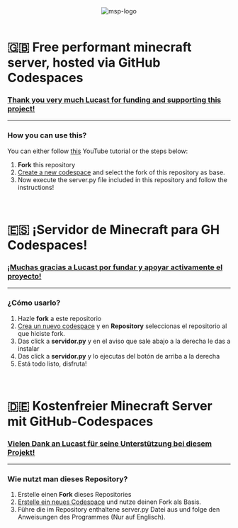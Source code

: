 <center><img src="https://i.ibb.co/m9yT8kd/msp-logo.png" alt="msp-logo" border="0"></center>

<br>

<h1>🇬🇧 Free performant minecraft server, hosted via GitHub Codespaces</h1>
<h3><u>Thank you very much <a href="https://github.com/Luc4st1574">Lucast</a> for funding and supporting this project!</u></h3>
<hr>
<h3>How you can use this?</h3>
You can either follow <a href="https://www.youtube.com/watch?v=jf4Rl2Q1sJA" target="_blank">this</a> YouTube tutorial or the steps below:
<ol>
  <li><strong>Fork</strong> this repository</li>
  <li><a href="https://github.com/codespaces/new">Create a new codespace</a> and select the fork of this repository as base.</li>
  <li>Now execute the server.py file included in this repository and follow the instructions!</li>
</ol>

<br>

<h1>🇪🇸 ¡Servidor de Minecraft para GH Codespaces!</h1>
<h3><u>¡Muchas gracias a <a href="https://github.com/Luc4st1574">Lucast</a> por fundar y apoyar activamente el proyecto!</u></h3>
<hr>
<h3>¿Cómo usarlo?</h3>
<ol>
  <li>Hazle <strong>fork</strong> a este repositorio</li>
  <li><a href="https://github.com/codespaces/new">Crea un nuevo codespace<a/> y en <strong>Repository</strong> seleccionas el repositorio al que hiciste fork.</li>
  <li>Das click a <strong>servidor.py</strong> y en el aviso que sale abajo a la derecha le das a instalar</li>
  <li>Das click a <strong>servidor.py</strong> y lo ejecutas del botón de arriba a la derecha</li>
  <li>Está todo listo, disfruta!</li>
</ol>

<br>

<h1>🇩🇪 Kostenfreier Minecraft Server mit GitHub-Codespaces</h1>
<h3><u>Vielen Dank an <a href="https://github.com/Luc4st1574">Lucast</a> für seine Unterstützung bei diesem Projekt!</u></h3>
<hr>
<h3>Wie nutzt man dieses Repository?</h3>
<ol>
  <li>Erstelle einen <strong>Fork</strong> dieses Repositories</li>
  <li><a href="https://github.com/codespaces/new">Erstelle ein neues Codespace</a> und nutze deinen Fork als Basis.</li>
  <li>Führe die im Repository enthaltene server.py Datei aus und folge den Anweisungen des Programmes (Nur auf Englisch).</li>
</ol>

